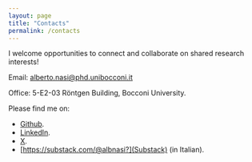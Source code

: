 ```yaml
---
layout: page
title: "Contacts"
permalink: /contacts
---
```


<link rel="stylesheet" href="/assets/css/override.css">

I welcome opportunities to connect and collaborate on shared research interests!

Email: alberto.nasi@phd.unibocconi.it

Office: 5-E2-03 Röntgen Building, Bocconi University.

Please find me on:
- [Github](https://github.com/AlbNasi).
- [LinkedIn](https://www.linkedin.com/in/alberto-nasi/).
- [X](https://x.com/Alberto_Nasi).
- [https://substack.com/@albnasi?](Substack) (in Italian).

<br>
<br>

<div class="fullbleed-banner"></div>
